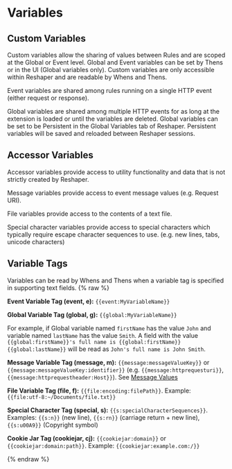 # Variables

## Custom Variables

Custom variables allow the sharing of values between Rules and are scoped at the Global or Event level. Global and Event variables can be set by Thens or in the UI (Global variables only). Custom variables are only accessible within Reshaper and are readable by Whens and Thens.

Event variables are shared among rules running on a single HTTP event (either request or response).

Global variables are shared among multiple HTTP events for as long at the extension is loaded or until the variables are deleted. Global variables can be set to be Persistent in the Global Variables tab of Reshaper. Persistent variables will be saved and reloaded between Reshaper sessions.

## Accessor Variables

Accessor variables provide access to utility functionality and data that is not strictly created by Reshaper.

Message variables provide access to event message values (e.g. Request URI).

File variables provide access to the contents of a text file.

Special character variables provide access to special characters which typically require escape character sequences to use. (e.g. new lines, tabs, unicode characters)

## Variable Tags

Variables can be read by Whens and Thens when a variable tag is specified in supporting text fields.
{% raw %}

**Event Variable Tag (event, e):** `{{event:MyVariableName}}`

**Global Variable Tag (global, g):** `{{global:MyVariableName}}`

For example, if Global variable named `firstName` has the value `John` and variable named `lastName` has the value `Smith`. A field with the value `{{global:firstName}}'s full name is {{global:firstName}} {{global:lastName}}` will be read as `John's full name is John Smith`.

**Message Variable Tag (message, m):** `{{message:messageValueKey}}` or `{{message:messageValueKey:identifier}}` (e.g. `{{message:httprequesturi}}`, `{{message:httprequestheader:Host}}`). See [Message Values](MessageValues.html#)

**File Variable Tag (file, f):** `{{file:encoding:filePath}}`. Example: `{{file:utf-8:~/Documents/file.txt}}`

**Special Character Tag (special, s):** `{{s:specialCharacterSequences}}`. Examples: `{{s:n}}` (new line), `{{s:rn}}` (carriage return + new line), `{{s:u00A9}}` (Copyright symbol)

**Cookie Jar Tag (cookiejar, cj):** `{{cookiejar:domain}}` or `{{cookiejar:domain:path}}`. Example: `{{cookiejar:example.com:/}}`


{% endraw %}
